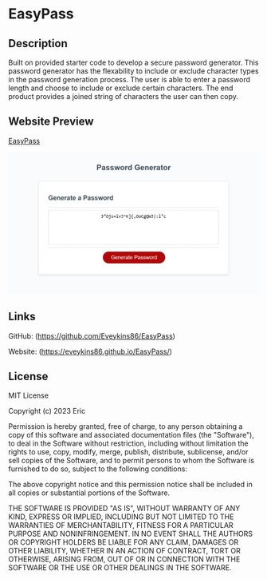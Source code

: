 # EasyPass

## Description
Built on provided starter code to develop a secure password generator. This password generator has the flexability to include or exclude character types in the password generation process. The user is able to enter a password length and choose to include or exclude certain characters. The end product provides a joined string of characters the user can then copy.

## Website Preview

[EasyPass](https://eveykins86.github.io/EasyPass/)

[![name](assets/imgs/Screenshot%202023-05-18%20113250.png)](https://eveykins86.github.io/EasyPass/)

## Links

GitHub: (https://github.com/Eveykins86/EasyPass)

Website: (https://eveykins86.github.io/EasyPass/)


## License

MIT License

Copyright (c) 2023 Eric

Permission is hereby granted, free of charge, to any person obtaining a copy
of this software and associated documentation files (the "Software"), to deal
in the Software without restriction, including without limitation the rights
to use, copy, modify, merge, publish, distribute, sublicense, and/or sell
copies of the Software, and to permit persons to whom the Software is
furnished to do so, subject to the following conditions:

The above copyright notice and this permission notice shall be included in all
copies or substantial portions of the Software.

THE SOFTWARE IS PROVIDED "AS IS", WITHOUT WARRANTY OF ANY KIND, EXPRESS OR
IMPLIED, INCLUDING BUT NOT LIMITED TO THE WARRANTIES OF MERCHANTABILITY,
FITNESS FOR A PARTICULAR PURPOSE AND NONINFRINGEMENT. IN NO EVENT SHALL THE
AUTHORS OR COPYRIGHT HOLDERS BE LIABLE FOR ANY CLAIM, DAMAGES OR OTHER
LIABILITY, WHETHER IN AN ACTION OF CONTRACT, TORT OR OTHERWISE, ARISING FROM,
OUT OF OR IN CONNECTION WITH THE SOFTWARE OR THE USE OR OTHER DEALINGS IN THE
SOFTWARE.
